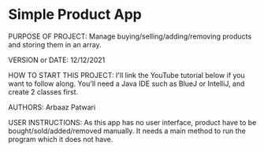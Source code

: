 # Simple Product App

PURPOSE OF PROJECT: Manage buying/selling/adding/removing products and storing them in an array.

VERSION or DATE: 12/12/2021

HOW TO START THIS PROJECT: I'll link the YouTube tutorial below if you want to follow along. You'll need a Java IDE such as BlueJ or IntelliJ, and create 2 classes first.

AUTHORS: Arbaaz Patwari

USER INSTRUCTIONS: As this app has no user interface, product have to be bought/sold/added/removed manually. It needs a main method to run the program which it does not have.
